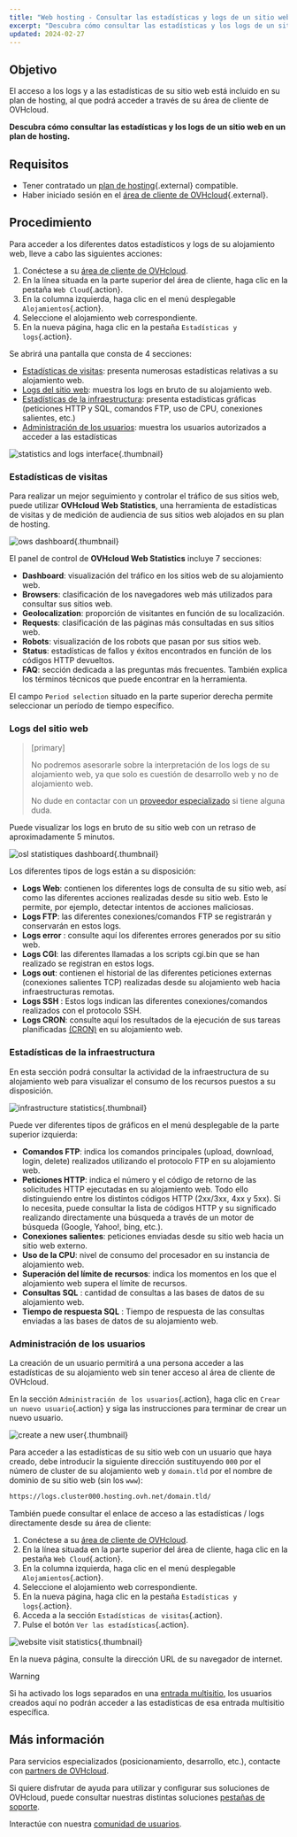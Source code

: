 ```yaml
---
title: "Web hosting - Consultar las estadísticas y logs de un sitio web"
excerpt: "Descubra cómo consultar las estadísticas y los logs de un sitio web en un plan de hosting"
updated: 2024-02-27
---
```


## Objetivo

El acceso a los logs y a las estadísticas de su sitio web está incluido en su plan de hosting, al que podrá acceder a través de su área de cliente de OVHcloud.

**Descubra cómo consultar las estadísticas y los logs de un sitio web en un plan de hosting.**

## Requisitos

- Tener contratado un [plan de hosting](/links/web/hosting){.external} compatible.
- Haber iniciado sesión en el [área de cliente de OVHcloud](/links/manager){.external}.

## Procedimiento

Para acceder a los diferentes datos estadísticos y logs de su alojamiento web, lleve a cabo las siguientes acciones: 

1. Conéctese a su [área de cliente de OVHcloud](/links/manager).
2. En la línea situada en la parte superior del área de cliente, haga clic en la pestaña `Web Cloud`{.action}.
3. En la columna izquierda, haga clic en el menú desplegable `Alojamientos`{.action}.
4. Seleccione el alojamiento web correspondiente.
5. En la nueva página, haga clic en la pestaña `Estadísticas y logs`{.action}.

Se abrirá una pantalla que consta de 4 secciones:

- [Estadísticas de visitas](#website-stats): presenta numerosas estadísticas relativas a su alojamiento web.
- [Logs del sitio web](#website-logs): muestra los logs en bruto de su alojamiento web.
- [Estadísticas de la infraestructura](#infra-stats): presenta estadísticas gráficas (peticiones HTTP y SQL, comandos FTP, uso de CPU, conexiones salientes, etc.)
- [Administración de los usuarios](#admin-user): muestra los usuarios autorizados a acceder a las estadísticas

![statistics and logs interface](/pages/assets/screens/control_panel/product-selection/web-cloud/web-hosting/statistics-and-logs/tab.png){.thumbnail}

### Estadísticas de visitas <a name="website-stats"></a>

Para realizar un mejor seguimiento y controlar el tráfico de sus sitios web, puede utilizar **OVHcloud Web Statistics**, una herramienta de estadísticas de visitas y de medición de audiencia de sus sitios web alojados en su plan de hosting.

![ows dashboard](/pages/assets/screens/other/web-tools/logs/ows-presentation.gif){.thumbnail}

El panel de control de **OVHcloud Web Statistics** incluye 7 secciones:

- **Dashboard**: visualización del tráfico en los sitios web de su alojamiento web.
- **Browsers**: clasificación de los navegadores web más utilizados para consultar sus sitios web.
- **Geolocalization**: proporción de visitantes en función de su localización.
- **Requests**: clasificación de las páginas más consultadas en sus sitios web.
- **Robots**: visualización de los robots que pasan por sus sitios web.
- **Status**: estadísticas de fallos y éxitos encontrados en función de los códigos HTTP devueltos.
- **FAQ**: sección dedicada a las preguntas más frecuentes. También explica los términos técnicos que puede encontrar en la herramienta.

El campo `Period selection` situado en la parte superior derecha permite seleccionar un período de tiempo específico.

### Logs del sitio web <a name="website-logs"></a>

> [primary]
>
> No podremos asesorarle sobre la interpretación de los logs de su alojamiento web, ya que solo es cuestión de desarrollo web y no de alojamiento web.
>
> No dude en contactar con un [proveedor especializado](/links/partner) si tiene alguna duda.
>

Puede visualizar los logs en bruto de su sitio web con un retraso de aproximadamente 5 minutos.

![osl statistiques dashboard](/pages/assets/screens/other/web-tools/logs/osl-statistics-board.png){.thumbnail}

Los diferentes tipos de logs están a su disposición:

- **Logs Web**: contienen los diferentes logs de consulta de su sitio web, así como las diferentes acciones realizadas desde su sitio web. Esto le permite, por ejemplo, detectar intentos de acciones maliciosas.
- **Logs FTP**: las diferentes conexiones/comandos FTP se registrarán y conservarán en estos logs.
- **Logs error** : consulte aquí los diferentes errores generados por su sitio web.
- **Logs CGI**: las diferentes llamadas a los scripts cgi.bin que se han realizado se registran en estos logs.
- **Logs out**: contienen el historial de las diferentes peticiones externas (conexiones salientes TCP) realizadas desde su alojamiento web hacia infraestructuras remotas.
- **Logs SSH** : Estos logs indican las diferentes conexiones/comandos realizados con el protocolo SSH.
- **Logs CRON**: consulte aquí los resultados de la ejecución de sus tareas planificadas [(CRON)](/pages/web_cloud/web_hosting/cron_tasks) en su alojamiento web.

### Estadísticas de la infraestructura <a name="infra-stats"></a>

En esta sección podrá consultar la actividad de la infraestructura de su alojamiento web para visualizar el consumo de los recursos puestos a su disposición.

![infrastructure statistics](/pages/assets/screens/control_panel/product-selection/web-cloud/web-hosting/statistics-and-logs/infrastructure-statistics-graph.png){.thumbnail}

Puede ver diferentes tipos de gráficos en el menú desplegable de la parte superior izquierda:

- **Comandos FTP**: indica los comandos principales (upload, download, login, delete) realizados utilizando el protocolo FTP en su alojamiento web.
- **Peticiones HTTP**: indica el número y el código de retorno de las solicitudes HTTP ejecutadas en su alojamiento web. Todo ello distinguiendo entre los distintos códigos HTTP (2xx/3xx, 4xx y 5xx). Si lo necesita, puede consultar la lista de códigos HTTP y su significado realizando directamente una búsqueda a través de un motor de búsqueda (Google, Yahoo!, bing, etc.).
- **Conexiones salientes**: peticiones enviadas desde su sitio web hacia un sitio web externo.
- **Uso de la CPU**: nivel de consumo del procesador en su instancia de alojamiento web.
- **Superación del límite de recursos**: indica los momentos en los que el alojamiento web supera el límite de recursos.
- **Consultas SQL** : cantidad de consultas a las bases de datos de su alojamiento web.
- **Tiempo de respuesta SQL** : Tiempo de respuesta de las consultas enviadas a las bases de datos de su alojamiento web.

### Administración de los usuarios <a name="admin-user"></a>

La creación de un usuario permitirá a una persona acceder a las estadísticas de su alojamiento web sin tener acceso al área de cliente de OVHcloud.

En la sección `Administración de los usuarios`{.action}, haga clic en `Crear un nuevo usuario`{.action} y siga las instrucciones para terminar de crear un nuevo usuario.

![create a new user](/pages/assets/screens/control_panel/product-selection/web-cloud/web-hosting/statistics-and-logs/create-a-new-user.png){.thumbnail}

Para acceder a las estadísticas de su sitio web con un usuario que haya creado, debe introducir la siguiente dirección sustituyendo `000` por el número de cluster de su alojamiento web y `domain.tld` por el nombre de dominio de su sitio web (sin los `www`):

```bash
https://logs.cluster000.hosting.ovh.net/domain.tld/
```

También puede consultar el enlace de acceso a las estadísticas / logs directamente desde su área de cliente:

1. Conéctese a su [área de cliente de OVHcloud](/links/manager).
2. En la línea situada en la parte superior del área de cliente, haga clic en la pestaña `Web Cloud`{.action}.
3. En la columna izquierda, haga clic en el menú desplegable `Alojamientos`{.action}.
4. Seleccione el alojamiento web correspondiente.
5. En la nueva página, haga clic en la pestaña `Estadísticas y logs`{.action}.
6. Acceda a la sección `Estadísticas de visitas`{.action}.
7. Pulse el botón `Ver las estadísticas`{.action}.

![website visit statistics](/pages/assets/screens/control_panel/product-selection/web-cloud/web-hosting/statistics-and-logs/view-statistics.png){.thumbnail}

En la nueva página, consulte la dirección URL de su navegador de internet.

> [!warning]
>
> Si ha activado los logs separados en una [entrada multisitio](/pages/web_cloud/web_hosting/multisites_configure_multisite), los usuarios creados aquí no podrán acceder a las estadísticas de esa entrada multisitio específica.
>

## Más información

Para servicios especializados (posicionamiento, desarrollo, etc.), contacte con [partners de OVHcloud](/links/partner).

Si quiere disfrutar de ayuda para utilizar y configurar sus soluciones de OVHcloud, puede consultar nuestras distintas soluciones [pestañas de soporte](/links/support).

Interactúe con nuestra [comunidad de usuarios](/links/community).